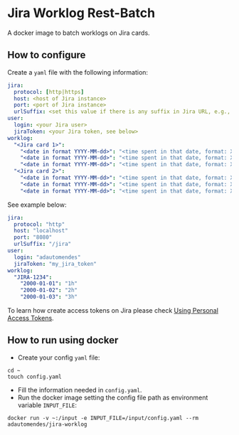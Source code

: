 # Jira Worklog Rest-Batch

A docker image to batch worklogs on Jira cards.

## How to configure

Create a `yaml` file with the following information:

```yaml
jira:
  protocol: [http|https]
  host: <host of Jira instance>
  port: <port of Jira instance>
  urlSuffix: <set this value if there is any suffix in Jira URL, e.g., /jira>
user:
  login: <your Jira user>
  jiraToken: <your Jira token, see below>
worklog:
  "<Jira card 1>":
    "<date in format YYYY-MM-dd>": "<time spent in that date, format: Xh>"
    "<date in format YYYY-MM-dd>": "<time spent in that date, format: Xh>"
    "<date in format YYYY-MM-dd>": "<time spent in that date, format: Xh>"
  "<Jira card 2>":
    "<date in format YYYY-MM-dd>": "<time spent in that date, format: Xh>"
    "<date in format YYYY-MM-dd>": "<time spent in that date, format: Xh>"
    "<date in format YYYY-MM-dd>": "<time spent in that date, format: Xh>"
```

See example below:

```yaml
jira:
  protocol: "http"
  host: "localhost"
  port: "8080"
  urlSuffix: "/jira"
user:
  login: "adautomendes"
  jiraToken: "my_jira_token"
worklog:
  "JIRA-1234":
    "2000-01-01": "1h"
    "2000-01-02": "2h"
    "2000-01-03": "3h"
```

To learn how create access tokens on Jira please check [Using Personal Access Tokens](https://confluence.atlassian.com/enterprise/using-personal-access-tokens-1026032365.html).

## How to run using docker

- Create your config `yaml` file:

```shell
cd ~
touch config.yaml
```

- Fill the information needed in `config.yaml`.
- Run the docker image setting the config file path as environment variable `INPUT_FILE`:

```shell
docker run -v ~:/input -e INPUT_FILE=/input/config.yaml --rm adautomendes/jira-worklog
```